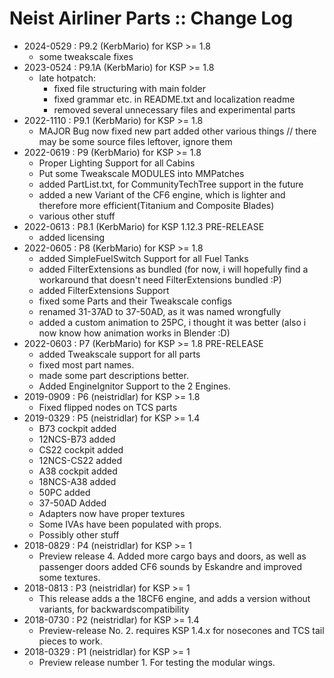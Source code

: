 # Neist Airliner Parts :: Change Log

* 2024-0529 : P9.2 (KerbMario) for KSP >= 1.8 
	+ some tweakscale fixes
* 2023-0524 : P9.1A (KerbMario) for KSP >= 1.8 
	+ late hotpatch:
		- fixed file structuring with main folder
		- fixed grammar etc. in README.txt and localization readme
		- removed several unnecessary files and experimental parts
* 2022-1110 : P9.1 (KerbMario) for KSP >= 1.8
	+ MAJOR Bug now fixed new part added other various things // there may be some source files leftover, ignore them
* 2022-0619 : P9 (KerbMario) for KSP >= 1.8
	+ Proper Lighting Support for all Cabins
	+ Put some Tweakscale MODULES into MMPatches
	+ added PartList.txt, for CommunityTechTree support in the future
	+ added a new Variant of the CF6 engine, which is lighter and therefore more efficient(Titanium and Composite Blades)
	+ various other stuff
* 2022-0613 : P8.1 (KerbMario) for KSP 1.12.3 PRE-RELEASE
	+ added licensing
* 2022-0605 : P8 (KerbMario) for KSP >= 1.8
	+ added SimpleFuelSwitch Support for all Fuel Tanks
	+ added FilterExtensions as bundled (for now, i will hopefully find a workaround that doesn't need FilterExtensions bundled :P)
	+ added FilterExtensions Support
	+ fixed some Parts and their Tweakscale configs
	+ renamed 31-37AD to 37-50AD, as it was named wrongfully
	+ added a custom animation to 25PC, i thought it was better (also i now know how animation works in Blender :D)
* 2022-0603 : P7 (KerbMario) for KSP >= 1.8 PRE-RELEASE
	+ added Tweakscale support for all parts
	+ fixed most part names.
	+ made some part descriptions better.
	+ Added EngineIgnitor Support to the 2 Engines.
* 2019-0909 : P6 (neistridlar) for KSP >= 1.8
	+ Fixed flipped nodes on TCS parts
* 2019-0329 : P5 (neistridlar) for KSP >= 1.4
	+ B73 cockpit added
	+ 12NCS-B73 added
	+ CS22 cockpit added
	+ 12NCS-CS22 added
	+ A38 cockpit added
	+ 18NCS-A38 added
	+ 50PC added
	+ 37-50AD Added
	+ Adapters now have proper textures
	+ Some IVAs have been populated with props.
	+ Possibly other stuff
* 2018-0829 : P4 (neistridlar) for KSP >= 1
	+ Preview release 4. Added more cargo bays and doors, as well as passenger doors added CF6 sounds by Eskandre and improved some textures. 
* 2018-0813 : P3 (neistridlar) for KSP >= 1
	+ This release adds a the 18CF6 engine, and adds a version without variants, for backwardscompatibility 
* 2018-0730 : P2 (neistridlar) for KSP >= 1.4
	+ Preview-release No. 2. requires KSP 1.4.x for nosecones and TCS tail pieces to work.
* 2018-0329 : P1 (neistridlar) for KSP >= 1
	+  Preview release number 1. For testing the modular wings.
